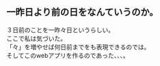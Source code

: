 ## 一昨日より前の日をなんていうのか。

３日前のことを一昨々日というらしい。  
ここで私は気づいた。  
「々」を増やせば何日前までをも表現できるのでは。  
そしてこのwebアプリを作るのであった、、、。
